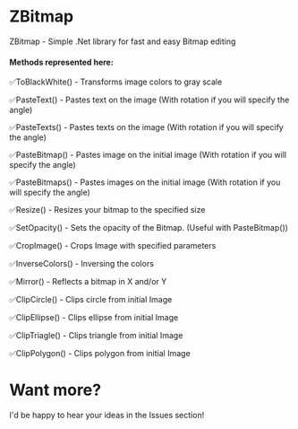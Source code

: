 # ZBitmap
ZBitmap - Simple .Net library for fast and easy Bitmap editing

#### Methods represented here:
✅ToBlackWhite() - Transforms image colors to gray scale

✅PasteText() - Pastes text on the image (With rotation if you will specify the angle)

✅PasteTexts() - Pastes texts on the image (With rotation if you will specify the angle)

✅PasteBitmap() - Pastes image on the initial image (With rotation if you will specify the angle)

✅PasteBitmaps() - Pastes images on the initial image (With rotation if you will specify the angle)

✅Resize() - Resizes your bitmap to the specified size

✅SetOpacity() - Sets the opacity of the Bitmap. (Useful with PasteBitmap())

✅CropImage() - Crops Image with specified parameters

✅InverseColors() - Inversing the colors

✅Mirror() - Reflects a bitmap in X and/or Y

✅ClipCircle() - Clips circle from initial Image

✅ClipEllipse() - Clips ellipse from initial Image

✅ClipTriagle() - Clips triangle from initial Image

✅ClipPolygon() - Clips polygon from initial Image
# Want more?

I'd be happy to hear your ideas in the Issues section!
